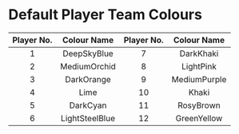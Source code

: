 # Default Player Team Colours ##

| Player No. | Colour Name   | Player No. |Colour Name    |
| :--------: | :-----------: | :--------: | :-----------: |
| 1          | DeepSkyBlue   | 7          |DarkKhaki      |
| 2          | MediumOrchid  | 8          |LightPink      |
| 3          | DarkOrange    | 9          |MediumPurple   |
| 4          | Lime          | 10         |Khaki          |
| 5          | DarkCyan      | 11         |RosyBrown      |
| 6          | LightSteelBlue| 12         |GreenYellow    |
